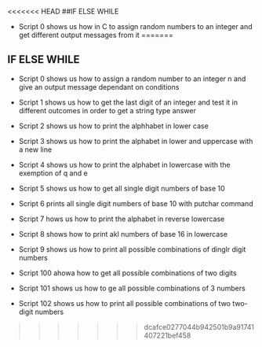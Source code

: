 <<<<<<< HEAD
##IF ELSE WHILE

* Script 0 shows us how in C to assign random numbers to an integer and get different output messages from it 
=======
## IF ELSE WHILE

* Script 0 shows us how to assign a random number to an integer n and give an output message dependant on conditions

* Script 1 shows us how to get the last digit of an integer and test it in different outcomes in order to get a string type answer

* Script 2 shows us how to print the alphhabet in lower case

* Script 3 shows us how to print the alphabet in lower and uppercase with a new line

* Script 4 shows us how to print the alphabet in lowercase with the exemption of q and e

* Script 5 shows us how to get all single digit numbers of base 10

* Script 6 prints all single digit numbers of base 10 with putchar command

* Script 7 hows us how to print the alphabet in reverse lowercase

* Script 8 shows how to print akl numbers of base 16 in lowercase

* Script 9 shows us how to print all possible combinations of dinglr digit numbers

* Script 100 ahowa how to get all possible combinations of two digits 

* Script 101 shows us how to ge all possible combinations of 3 numbers 

* Script 102 shows us how to print all possible combinations of two two-digit numbers   
>>>>>>> dcafce0277044b942501b9a91741407221bef458
